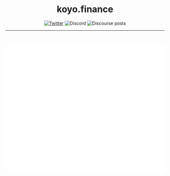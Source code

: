 <span align="center">

# koyo.finance

[![Twitter](https://img.shields.io/badge/Twitter-black?logo=twitter&logoColor=white)](https://twitter.com/@koyofinance)
![Discord](https://img.shields.io/discord/972472204392550440?color=black&label=discord&logo=discord&logoColor=white)
![Discourse posts](https://img.shields.io/discourse/posts?label=Community%20Forums&color=black&logo=discourse&server=https%3A%2F%2Fforum.koyo.finance)

---
  
<br />

![Metrics](/profile/metrics.svg)

</span>
